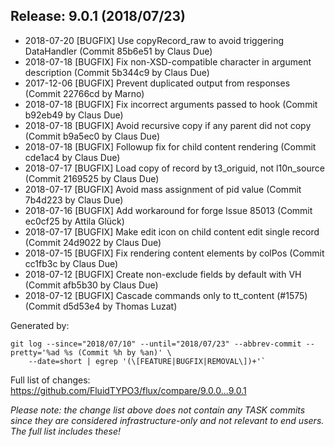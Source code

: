 ## Release: 9.0.1 (2018/07/23)

* 2018-07-20 [BUGFIX] Use copyRecord_raw to avoid triggering DataHandler (Commit 85b6e51 by Claus Due)
* 2018-07-18 [BUGFIX] Fix non-XSD-compatible character in argument description (Commit 5b344c9 by Claus Due)
* 2017-12-06 [BUGFIX] Prevent duplicated output from responses (Commit 22766cd by Marno)
* 2018-07-18 [BUGFIX] Fix incorrect arguments passed to hook (Commit b92eb49 by Claus Due)
* 2018-07-18 [BUGFIX] Avoid recursive copy if any parent did not copy (Commit b9a5ec0 by Claus Due)
* 2018-07-18 [BUGFIX] Followup fix for child content rendering (Commit cde1ac4 by Claus Due)
* 2018-07-17 [BUGFIX] Load copy of record by t3_origuid, not l10n_source (Commit 2169525 by Claus Due)
* 2018-07-17 [BUGFIX] Avoid mass assignment of pid value (Commit 7b4d223 by Claus Due)
* 2018-07-16 [BUGFIX] Add workaround for forge Issue 85013 (Commit ec0cf25 by Attila Glück)
* 2018-07-17 [BUGFIX] Make edit icon on child content edit single record (Commit 24d9022 by Claus Due)
* 2018-07-15 [BUGFIX] Fix rendering content elements by colPos (Commit cc1fb3c by Claus Due)
* 2018-07-12 [BUGFIX] Create non-exclude fields by default with VH (Commit afb5b30 by Claus Due)
* 2018-07-12 [BUGFIX] Cascade commands only to tt_content (#1575) (Commit d5d53e4 by Thomas Luzat)

Generated by:

```
git log --since="2018/07/10" --until="2018/07/23" --abbrev-commit --pretty='%ad %s (Commit %h by %an)' \
    --date=short | egrep '(\[FEATURE|BUGFIX|REMOVAL\])+'`
```

Full list of changes: https://github.com/FluidTYPO3/flux/compare/9.0.0...9.0.1

*Please note: the change list above does not contain any TASK commits since they are considered 
infrastructure-only and not relevant to end users. The full list includes these!*

